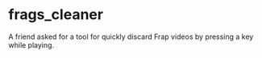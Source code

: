 frags_cleaner
=============

A friend asked for a tool for quickly discard Frap videos by pressing a key while playing.

